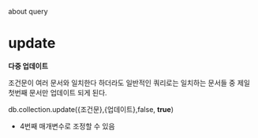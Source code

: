 about query


# update

__다중 업데이트__

조건문이 여러 문서와 일치한다 하더라도 일반적인 쿼리로는 일치하는 문서들 중 제일 첫번째 문서만 업데이트 되게 된다. 

db.collection.update({조건문},{업데이트},false, __true__)

- 4번째 매개변수로 조정할 수 있음
